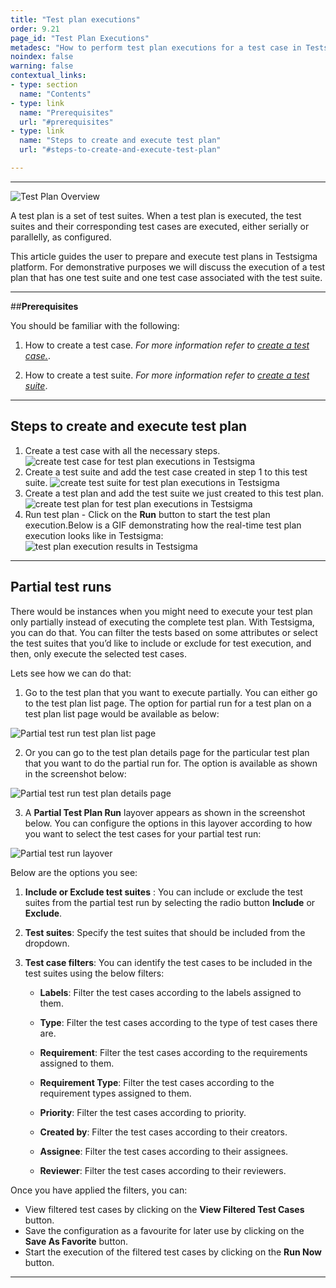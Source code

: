 ```yaml
---
title: "Test plan executions"
order: 9.21
page_id: "Test Plan Executions"
metadesc: "How to perform test plan executions for a test case in Testsigma."
noindex: false
warning: false
contextual_links:
- type: section
  name: "Contents"
- type: link
  name: "Prerequisites"
  url: "#prerequisites"
- type: link
  name: "Steps to create and execute test plan"
  url: "#steps-to-create-and-execute-test-plan"

---
```


---

![Test Plan Overview](https://docs.testsigma.com/images/test-plan-executions/test-plan-overview.jpeg)

A test plan is a set of test suites. When a test plan is executed, the test suites and their corresponding test cases are executed, either serially or parallelly, as configured.


This article guides the user to prepare and execute test plans in Testsigma platform. For demonstrative purposes we will discuss the execution of a test plan that has one test suite and one test case associated with the test suite.


---


##**Prerequisites**

You should be familiar with the following:

1. How to create a test case. *For more information refer to [create a test case.](https://testsigma.com/docs/test-cases/manage/add-edit-delete/)*.

2. How to create a test suite. *For more information refer to [create a test suite](https://testsigma.com/docs/test-management/test-suites/overview/#create-test-suite)*.


---

## **Steps to create and execute test plan**

 1. Create a test case with all the necessary steps. 
    ![create test case for test plan executions in Testsigma](https://s3.amazonaws.com/static-docs.testsigma.com/new_images/runs/test-plan-executions/testcase_demo.gif)
 2. Create a test suite and add the test case created in step 1 to this test suite.
    ![create test suite for test plan executions in Testsigma](https://s3.amazonaws.com/static-docs.testsigma.com/new_images/runs/test-plan-executions/test_suite_final.gif)
 3. Create a test plan and add the test suite we just created to this test plan.
     ![create test plan for test plan executions in Testsigma](https://s3.amazonaws.com/static-docs.testsigma.com/new_images/runs/test-plan-executions/test_plan_sample.gif)
 4. Run test plan - Click on the **Run** button to start the test plan execution.Below is a GIF demonstrating how the  real-time test plan execution looks like in Testsigma:
    ![test plan execution results in Testsigma](https://s3.amazonaws.com/static-docs.testsigma.com/new_images/runs/test-plan-executions/test_plan_executions_final.gif)



---

## **Partial test runs**

There would be instances when you might need to execute your test plan only partially instead of executing the complete test plan. With Testsigma, you can do that. You can filter the tests based on some attributes or select the test suites that you’d like to include or exclude for test execution, and then, only execute the selected test cases.

Lets see how we can do that:

1. Go to the test plan that you want to execute partially. You can either go to the test plan list page. The option for partial run for a test plan on a test plan list page would be available as below:

![Partial test run test plan list page](https://s3.amazonaws.com/static-docs.testsigma.com/new_images/runs/test-plan-executions/test_plan_partial_execution.png)

2. Or you can go to the test plan details page for the particular test plan that you want to do the partial run for. The option is available as shown in the screenshot below: 

![Partial test run test plan details page](https://s3.amazonaws.com/static-docs.testsigma.com/new_images/runs/test-plan-executions/test_plan_details_partial_run.png)

3. A **Partial  Test Plan Run** layover appears as shown in the screenshot below. You can configure the options in this layover according to how you want to select the test cases for your partial test run:

![Partial test run layover](https://s3.amazonaws.com/static-docs.testsigma.com/new_images/runs/test-plan-executions/partial_test_plan_run_overlay.png)

Below are the options you see:

1. **Include or Exclude test suites** : You can include or exclude the test suites from the partial test run by selecting the radio button **Include** or **Exclude**.
2. **Test suites**: Specify the test suites that should be included from the dropdown.


2. **Test case filters**: You can identify the test cases to be included in the test suites using the below filters:
    - **Labels**: Filter the test cases according to the labels assigned to them.
    - **Type**: Filter the test cases according to the type of test cases there are. 
    
    - **Requirement**: Filter the test cases according to the requirements assigned to them. 
    
    - **Requirement Type**: Filter the test cases according to the requirement types assigned to them.
    - **Priority**: Filter the test cases according to priority.
    - **Created by**: Filter the test cases according to their creators.
    - **Assignee**: Filter the test cases according to their assignees.
    
    - **Reviewer**: Filter the test cases according to their reviewers.<br>

Once you have applied the filters, you can:

- View filtered test cases by clicking on the **View Filtered Test Cases** button.
- Save the configuration as a favourite for later use by clicking on the **Save As Favorite** button.
- Start the execution of the filtered test cases by clicking on the **Run Now** button.



---


